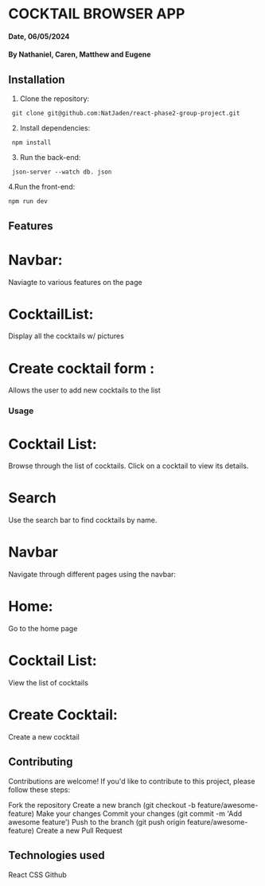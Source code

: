 # COCKTAIL BROWSER APP

#### Date, 06/05/2024

#### By Nathaniel, Caren, Matthew and Eugene

## Installation

1. Clone the repository:

```
 git clone git@github.com:NatJaden/react-phase2-group-project.git
```

2. Install dependencies:

```
 npm install
```

3.  Run the back-end:

```
 json-server --watch db. json
```

4.Run the front-end:

```
npm run dev
```

## Features

# Navbar:

Naviagte to various features on the page

# CocktailList:

Display all the cocktails w/ pictures

# Create cocktail form :

Allows the user to add new cocktails to the list

### Usage

# Cocktail List:

Browse through the list of cocktails. Click on a cocktail to view its details.

# Search

Use the search bar to find cocktails by name.

# Navbar

Navigate through different pages using the navbar:

# Home:

Go to the home page

# Cocktail List:

View the list of cocktails

# Create Cocktail:

Create a new cocktail

## Contributing

Contributions are welcome! If you'd like to contribute to this project, please follow these steps:

Fork the repository
Create a new branch (git checkout -b feature/awesome-feature)
Make your changes
Commit your changes (git commit -m 'Add awesome feature')
Push to the branch (git push origin feature/awesome-feature)
Create a new Pull Request

## Technologies used

React
CSS
Github
